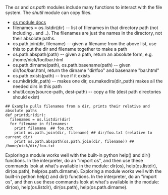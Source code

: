 The *os* and *os.path* modules include many functions to interact with the file system. The *shutil* module can copy files.
* [os module docs](https://docs.python.org/library/os)
* filenames = os.listdir(dir) -- list of filenames in that directory path (not including . and ..). The filenames are just the names in the directory, not their absolute paths. 
* os.path.join(dir, filename) -- given a filename from the above list, use this to put the dir and filename together to make a path 
* os.path.abspath(path) -- given a path, return an absolute form, e.g. /home/nick/foo/bar.html 
* os.path.dirname(path), os.path.basename(path) -- given dir/foo/bar.html, return the dirname "dir/foo" and basename "bar.html" 
* os.path.exists(path) -- true if it exists 
* os.mkdir(dir_path) -- makes one dir, os.makedirs(dir_path) makes all the needed dirs in this path 
* shutil.copy(source-path, dest-path) -- copy a file (dest path directories should exist) 

```
## Example pulls filenames from a dir, prints their relative and absolute paths
def printdir(dir):
  filenames = os.listdir(dir)
  for filename in filenames:
    print filename  ## foo.txt
    print os.path.join(dir, filename) ## dir/foo.txt (relative to current dir)
    print os.path.abspath(os.path.join(dir, filename)) ## /home/nick/dir/foo.txt
```

Exploring a module works well with the built-in python help() and dir() functions. In the interpreter, do an "import os", and then use these commands look at what's available in the module: dir(os), help(os.listdir), dir(os.path), help(os.path.dirname).
Exploring a module works well with the built-in python help() and dir() functions. In the interpreter, do an "import os", and then use these commands look at what's available in the module: dir(os), help(os.listdir), dir(os.path), help(os.path.dirname).
